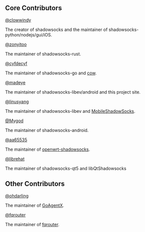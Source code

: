 ## Core Contributors

[@clowwindy]

The creator of shadowsocks and the maintainer of shadowsocks-python/nodejs/gui/iOS.

[@zonyitoo]

The maintainer of shadowsocks-rust.

[@cyfdecyf]

The maintainer of shadowsocks-go and [cow].

[@madeye]

The maintainer of shadowsocks-libev/android and this project site.

[@linusyang]

The maintainer of shadowsocks-libev and [MobileShadowSocks].

[@Mygod]

The maintainer of shadowsocks-android.

[@aa65535]

The maintainer of [openwrt-shadowsocks].

[@librehat]

The maintainer of shadowsocks-qt5 and libQtShadowsocks

## Other Contributors

[@ohdarling]

The maintainer of [GoAgentX].

[@fqrouter]

The maintainer of [fqrouter].

[@clowwindy]: https://github.com/clowwindy
[@cyfdecyf]: https://github.com/cyfdecyf
[@zonyitoo]: https://github.com/zonyitoo
[@madeye]: https://github.com/madeye
[@Mygod]: https://github.com/Mygod
[@linusyang]: https://github.com/linusyang
[@aa65535]: https://github.com/aa65535
[@librehat]: https://github.com/librehat
[@ohdarling]: https://github.com/ohdarling
[@fqrouter]: https://github.com/fqrouter
[cow]: https://github.com/cyfdecyf/cow
[MobileShadowSocks]: https://github.com/linusyang/MobileShadowSocks
[GoAgentX]: https://github.com/ohdarling/GoAgentX
[fqrouter]: https://github.com/fqrouter/fqrouter
[openwrt-shadowsocks]: https://github.com/shadowsocks/openwrt-shadowsocks
